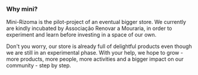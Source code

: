 <h3>Why mini?</h3>

<p>Mini-Rizoma is the pilot-project of an eventual bigger store. We currently are kindly incubated by Associação Renovar a Mouraria, in order to experiment and learn before investing in a space of our own.</p>

<p>Don't you worry, our store is already full of delightful products even though we are still in an experimental phase. With your help, we hope to grow - more products, more people, more activities and a bigger impact on our community - step by step.</p>

